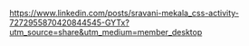


https://www.linkedin.com/posts/sravani-mekala_css-activity-7272955870420844545-GYTx?utm_source=share&utm_medium=member_desktop


